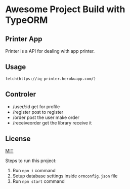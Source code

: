 # Awesome Project Build with TypeORM
## Printer App

Printer is a API for dealing with app printer.

## Usage

```node
fetch(https://iq-printer.herokuapp.com/)
```

## Controler
 - /user/:id    get     for profile
- /register    post    to register 
- /order       post    the user make order
 - /receiveorder get    the library receive it 
## License
[MIT](https://choosealicense.com/licenses/mit/)

Steps to run this project:
1. Run `npm i` command
2. Setup database settings inside `ormconfig.json` file
3. Run `npm start` command

